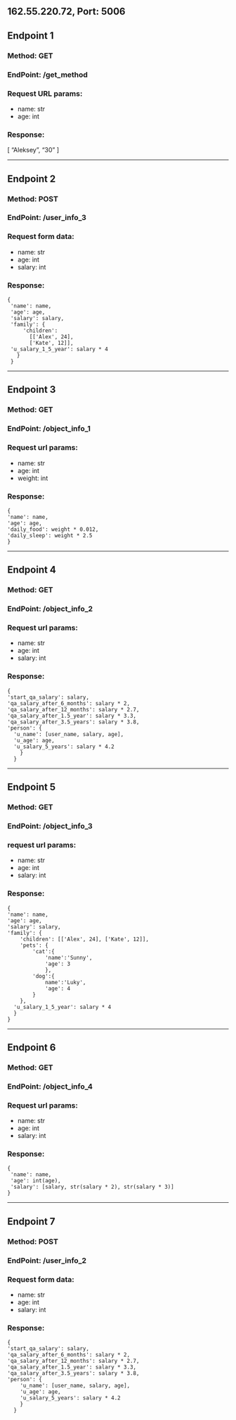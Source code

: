 162.55.220.72, Port: 5006
---
## Endpoint 1
### Method: GET
### EndPoint: /get_method

### Request URL params:
- name: str
- age: int

### Response:
[
    “Aleksey”,
    “30”
]

---

## Endpoint 2
### Method: POST
### EndPoint: /user_info_3

### Request form data:
- name: str
- age: int
- salary: int

### Response:
    {
     'name': name,
     'age': age,
     'salary': salary,
     'family': {
         'children': 
           [['Alex', 24], 
           ['Kate', 12]],
     'u_salary_1_5_year': salary * 4
       }
     }
 
---
 
## Endpoint 3
### Method: GET
### EndPoint: /object_info_1

### Request url params:
- name: str
- age: int
- weight: int

### Response:
    {
    'name': name,
    'age': age,
    'daily_food': weight * 0.012,
    'daily_sleep': weight * 2.5
    }

---

## Endpoint 4
### Method: GET
### EndPoint: /object_info_2

### Request url params:
- name: str
- age: int
- salary: int

### Response:
    {
    'start_qa_salary': salary,
    'qa_salary_after_6_months': salary * 2,
    'qa_salary_after_12_months': salary * 2.7,
    'qa_salary_after_1.5_year': salary * 3.3,
    'qa_salary_after_3.5_years': salary * 3.8,
    'person': {
      'u_name': [user_name, salary, age],
      'u_age': age,
      'u_salary_5_years': salary * 4.2
        }
      }
  
---
 
## Endpoint 5
### Method: GET
### EndPoint: /object_info_3

### request url params:
- name: str
- age: int
- salary: int

### Response:
    {
    'name': name,
    'age': age,
    'salary': salary,
    'family': {
        'children': [['Alex', 24], ['Kate', 12]],
        'pets': {
            'cat':{
                'name':'Sunny',
                'age': 3
                },
            'dog':{
                name':'Luky',
                'age': 4
            }
        },
      'u_salary_1_5_year': salary * 4
      }
    }

---

## Endpoint 6
### Method: GET
### EndPoint: /object_info_4

### Request url params:
- name: str
- age: int
- salary: int

### Response:
    {
     'name': name,
     'age': int(age),
     'salary': [salary, str(salary * 2), str(salary * 3)]
    }

---

## Endpoint 7
### Method: POST
### EndPoint: /user_info_2

### Request form data:
- name: str
- age: int
- salary: int

### Response:
    {
    'start_qa_salary': salary,
    'qa_salary_after_6_months': salary * 2,
    'qa_salary_after_12_months': salary * 2.7,
    'qa_salary_after_1.5_year': salary * 3.3,
    'qa_salary_after_3.5_years': salary * 3.8,
    'person': {
        'u_name': [user_name, salary, age],
        'u_age': age,
        'u_salary_5_years': salary * 4.2
        }
      }
